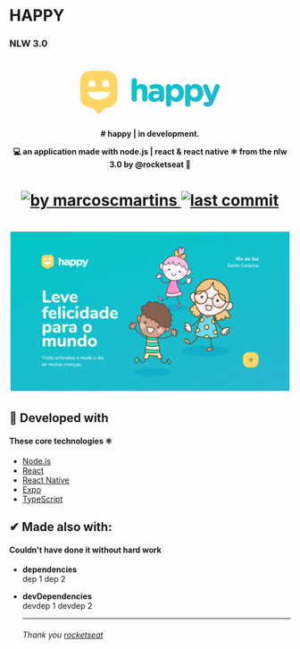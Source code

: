 # HAPPY 

### NLW 3.0

<h1 align="center">
    <img alt="Happy" title="#Happy" src=".github/logo.svg" width="250px" />
</h1>

<h4 align="center"> 
# happy | in development.<p>
💻 an application made with node.js | react &amp; react native ⚛ from the nlw 3.0 by @rocketseat 🚀
</h4>

<h1 align="center">
<a href="https://www.linkedin.com/in/marcoscardosomartins/">
    <img alt="by marcoscmartins" src="https://img.shields.io/badge/made%20by-marcoscmartins-green">
 </a>
 
  <a href="https://github.com/marcoscmartins/happy/commits/main">
    <img alt="last commit" src="https://img.shields.io/badge/last%20commit-october-brightgreen">
  </a>
</h1> 

<h1 align="center">
    <img alt="application-page" title="application-page" src=".github/app.png" width="500px" />
</h1>

## 🚀 Developed with
#### These core technologies ⚛

- [Node.js](https://nodejs.org/en/) 
- [React](https://reactjs.org)
- [React Native](https://facebook.github.io/react-native/)
- [Expo](https://expo.io/)
- [TypeScript](https://www.typescriptlang.org/)


## ✔ Made also with:
#### Couldn't have done it without hard work

- **dependencies**<br>
		dep 1
		dep 2
- **devDependencies**<br>
		devdep 1
		devdep 2
    
   ---------------------------------------
    
    
     ######   Thank you [rocketseat](https://www.rocketseat.com.br)